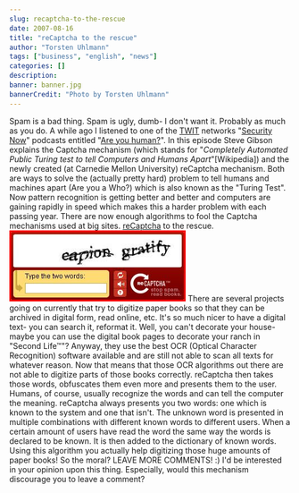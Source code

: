 ```yaml
---
slug: recaptcha-to-the-rescue
date: 2007-08-16
title: "reCaptcha to the rescue"
author: "Torsten Uhlmann"
tags: ["business", "english", "news"]
categories: []
description:
banner: banner.jpg
bannerCredit: "Photo by Torsten Uhlmann"
---
```


Spam is a bad thing. Spam is ugly, dumb- I don't want it. Probably as much as you do. A while ago I listened to one of the [TWIT](http://www.twit.tv/) networks "[Security Now](http://www.twit.tv/SN)" podcasts entitled "[Are you human?](http://www.twit.tv/sn101)". In this episode Steve Gibson explains the Captcha mechanism (which stands for "*<span lang="en" lang="en">Completely Automated Public Turing test to tell Computers and Humans Apart</span>*"\[Wikipedia\]) and the newly created (at Carnedie Mellon University) reCaptcha mechanism. Both are ways to solve the (actually pretty hard) problem to tell humans and machines apart (Are you a Who?) which is also known as the "Turing Test". Now pattern recognition is getting better and better and computers are gaining rapidly in speed which makes this a harder problem with each passing year. There are now enough algorithms to fool the Captcha mechanisms used at big sites. [reCaptcha](http://recaptcha.net/) to the rescue. ![recaptcha.JPG](./recaptcha.JPG) There are several projects going on currently that try to digitize paper books so that they can be archived in digital form, read online, etc. It's so much nicer to have a digital text- you can search it, reformat it. Well, you can't decorate your house- maybe you can use the digital book pages to decorate your ranch in "Second Life™"? Anyway, they use the best OCR (Optical Character Recognition) software available and are still not able to scan all texts for whatever reason. Now that means that those OCR algorithms out there are not able to digitize parts of those books correctly. reCaptcha then takes those words, obfuscates them even more and presents them to the user. Humans, of course, usually recognize the words and can tell the computer the meaning. reCaptcha always presents you two words: one which is known to the system and one that isn't. The unknown word is presented in multiple combinations with different known words to different users. When a certain amount of users have read the word the same way the words is declared to be known. It is then added to the dictionary of known words. Using this algorithm you actually help digitizing those huge amounts of paper books! So the moral? LEAVE MORE COMMENTS! :) I'd be interested in your opinion upon this thing. Especially, would this mechanism discourage you to leave a comment?
